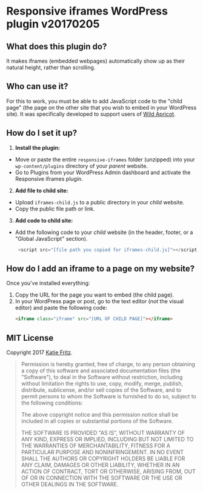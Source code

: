 # Responsive iframes WordPress plugin v20170205

## What does this plugin do?
It makes iframes (embedded webpages) automatically show up as their natural height, rather than scrolling.

## Who can use it?
For this to work, you must be able to add JavaScript code to the "child page" (the page on the other site that you wish to embed in your WordPress site). It was specifically developed to support users of [Wild Apricot](https://wildapricot.com).

## How do I set it up?
1. **Install the plugin:**
  - Move or paste the entire `responsive-iframes` folder (unzipped) into your `wp-content/plugins` directory of your _parent_ website.
  - Go to Plugins from your WordPress Admin dashboard and activate the Responsive iframes plugin.
2. **Add file to child site:**
  - Upload `iframes-child.js` to a public directory in your _child_ website.
  - Copy the public file path or link.
3. **Add code to child site:**
  - Add the following code to your _child_ website (in the header, footer, or a "Global JavaScript" section).
     ```js
      <script src="[file path you copied for iframes-child.js]"></script>
      ```

## How do I add an iframe to a page on my website?
Once you've installed everything:

1. Copy the URL for the page you want to embed (the child page).
2. In your WordPress page or post, go to the text editor (_not_ the visual editor) and paste the following code:
    ```html
    <iframe class="iframe" src="[URL OF CHILD PAGE]"></iframe>
    ```

## MIT License
Copyright 2017 [Katie Fritz](http://katiemfritz.com).

>Permission is hereby granted, free of charge, to any person obtaining a copy of this software and associated documentation files (the "Software"), to deal in the Software without restriction, including without limitation the rights to use, copy, modify, merge, publish, distribute, sublicense, and/or sell copies of the Software, and to permit persons to whom the Software is furnished to do so, subject to the following conditions:
>
>The above copyright notice and this permission notice shall be included in all copies or substantial portions of the Software.
>
>THE SOFTWARE IS PROVIDED "AS IS", WITHOUT WARRANTY OF ANY KIND, EXPRESS OR IMPLIED, INCLUDING BUT NOT LIMITED TO THE WARRANTIES OF MERCHANTABILITY, FITNESS FOR A PARTICULAR PURPOSE AND NONINFRINGEMENT. IN NO EVENT SHALL THE AUTHORS OR COPYRIGHT HOLDERS BE LIABLE FOR ANY CLAIM, DAMAGES OR OTHER LIABILITY, WHETHER IN AN ACTION OF CONTRACT, TORT OR OTHERWISE, ARISING FROM, OUT OF OR IN CONNECTION WITH THE SOFTWARE OR THE USE OR OTHER DEALINGS IN THE SOFTWARE.
